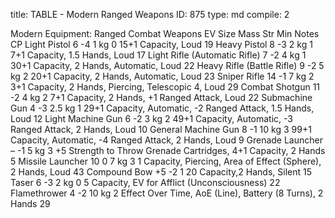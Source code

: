 title:          TABLE - Modern Ranged Weapons
ID:             875
type:           md
compile:        2



Modern Equipment: Ranged Combat Weapons
EV	Size	Mass	Str Min	Notes	CP
Light Pistol	6	-4	1 kg	0	15+1 Capacity, Loud	19
Heavy Pistol	8	-3	2 kg	1	7+1 Capacity, 1.5 Hands, Loud	17
Light Rifle (Automatic Rifle)	7	-2	4 kg	1	30+1 Capacity, 2 Hands, Automatic, Loud	22
Heavy Rifle (Battle Rifle)	9	-2	5 kg	2	20+1 Capacity, 2 Hands, Automatic, Loud	23
Sniper Rifle	14	-1	7 kg	2	3+1 Capacity, 2 Hands, Piercing, Telescopic 4, Loud	29
Combat Shotgun	11	-2	4 kg	2	7+1 Capacity, 2 Hands, +1 Ranged Attack, Loud	22
Submachine Gun	4	-3	2.5 kg	1	29+1 Capacity, Automatic, -2 Ranged Attack, 1.5 Hands, Loud	12
Light Machine Gun	6	-2	3 kg	2	49+1 Capacity, Automatic, -3 Ranged Attack, 2 Hands, Loud	10
General Machine Gun	8	-1	10 kg	3	99+1 Capacity, Automatic, -4 Ranged Attack, 2 Hands, Loud	9
Grenade Launcher	–	-1	5 kg	3	+5 Strength to Throw Grenade Cartridges, 4+1 Capacity, 2 Hands	5
Missile Launcher	10	0	7 kg	3	1 Capacity, Piercing, Area of Effect (Sphere), 2 Hands, Loud	43
Compound Bow	+5	-2		1	20 Capacity,2 Hands, Silent	15
Taser	6	-3	2 kg	0	5 Capacity, EV for Afflict (Unconsciousness)	22
Flamethrower	4	-2	10 kg	2	Effect Over Time, AoE (Line), Battery (8 Turns), 2 Hands	29